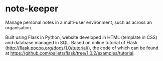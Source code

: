 # note-keeper
Manage personal notes in a multi-user environment, such as across an organisation.

Built using Flask in Python, website developed in HTML (template in CSS) and database managed in SQL. Based on online tutorial of Flask (http://flask.pocoo.org/docs/1.0/tutorial/), the code of which can be found at https://github.com/pallets/flask/tree/1.0.2/examples/tutorial.
